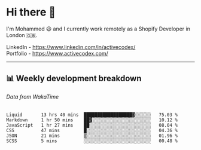 # Hi there 👋

I'm Mohammed 😃 and I currently work remotely as a Shopify Developer in London 🇬🇧.

LinkedIn - https://www.linkedin.com/in/activecodex/
<br/>
Portfolio - https://www.activecodex.com/

---

## 📊 Weekly development breakdown
###### Data from WakaTime

<!--START_SECTION:waka-->

```text
Liquid       13 hrs 40 mins  ██████████████████▓░░░░░░   75.03 %
Markdown     1 hr 50 mins    ██▓░░░░░░░░░░░░░░░░░░░░░░   10.12 %
JavaScript   1 hr 27 mins    ██░░░░░░░░░░░░░░░░░░░░░░░   08.04 %
CSS          47 mins         █░░░░░░░░░░░░░░░░░░░░░░░░   04.36 %
JSON         21 mins         ▒░░░░░░░░░░░░░░░░░░░░░░░░   01.96 %
SCSS         5 mins          ░░░░░░░░░░░░░░░░░░░░░░░░░   00.48 %
```

<!--END_SECTION:waka-->
